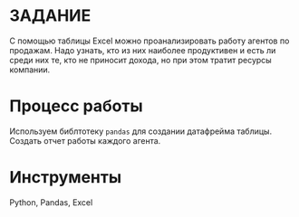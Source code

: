 # ЗАДАНИЕ
С помощью таблицы Excel можно проанализировать работу агентов по продажам. Надо узнать, кто из них наиболее продуктивен и есть ли среди них те, кто не приносит дохода, но при этом тратит ресурсы компании.

# Процесс работы
Используем библтотеку `pandas` для создании датафрейма таблицы.
Создать отчет работы каждого агента.

# Инструменты
Python, Pandas, Excel


